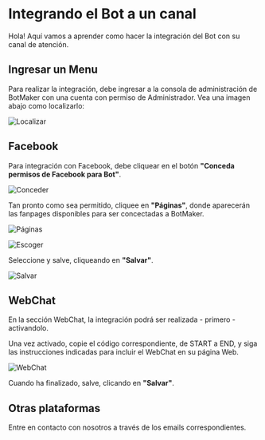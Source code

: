 # Integrando el Bot a un canal

Hola! Aquí vamos a aprender como hacer la integración del Bot con su canal de atención.


## Ingresar un Menu

Para realizar la integración, debe ingresar a la consola de administración de BotMaker con una cuenta con permiso de Administrador. Vea una imagen abajo como localizarlo:

![Localizar](https://botmakeradmin.github.io/docs/es/imagenes/Captura%20de%20Tela%202018-08-13%20a%CC%80s%2015.40.08.png)

## Facebook
Para integración con Facebook, debe cliquear en el botón **"Conceda permisos de Facebook para Bot"**. 

![Conceder](https://botmakeradmin.github.io/docs/es/imagenes/Captura%20de%20Tela%202018-08-13%20a%CC%80s%2015.58.59.png)

Tan pronto como sea permitido, cliquee en **"Páginas"**, donde aparecerán las fanpages disponibles para ser concectadas a BotMaker. 

![Páginas](https://botmakeradmin.github.io/docs/es/imagenes/Captura%20de%20Tela%202018-08-13%20a%CC%80s%2016.00.12.png)

![Escoger](https://botmakeradmin.github.io/docs/es/imagenes/Captura%20de%20Tela%202018-08-13%20a%CC%80s%2016.00.23.png)

Seleccione y salve, cliqueando en **"Salvar"**.

![Salvar](https://botmakeradmin.github.io/docs/es/imagenes/Captura%20de%20Tela%202018-08-13%20a%CC%80s%2016.00.36.png)

## WebChat
En la sección WebChat, la integración podrá ser realizada - primero - activandolo.

Una vez activado, copie el código correspondiente, de START a END, y siga las instrucciones indicadas para incluir el WebChat en su página Web. 

![WebChat](https://botmakeradmin.github.io/docs/es/imagenes/Captura%20de%20Tela%202018-08-13%20a%CC%80s%2015.54.43.png)

Cuando ha finalizado, salve, clicando en **"Salvar"**.

## Otras plataformas

Entre en contacto con nosotros a través de los emails correspondientes.

<!--stackedit_data:
eyJoaXN0b3J5IjpbMTY3MzQ3Mjk2MSwtNDQ4MDE1MTgwXX0=
-->
